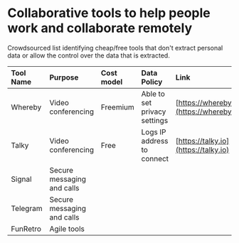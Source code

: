 Collaborative tools to help people work and collaborate remotely
=
Crowdsourced list identifying cheap/free tools that don't extract personal data or allow the control over the data that is extracted.

|Tool Name|Purpose|Cost model|Data Policy|Link|Notes|
|:-|:-|:-|:-|:-|:-|
|Whereby|Video conferencing|Freemium|Able to set privacy settings|[https://whereby.com](https://whereby.com)|Privacy setting page 404s|
|Talky|Video conferencing|Free|Logs IP address to connect|[https://talky.io](https://talky.io)|Simple to use|
|Signal|Secure messaging and calls|||||
|Telegram|Secure messaging and calls|||||
|FunRetro|Agile tools|||||
